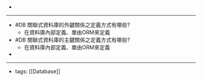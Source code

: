 - 
- ---
- #DB 關聯式資料庫的外鍵關係之定義方式有哪些?
    - 在資料庫內部定義、單由ORM來定義
- #DB 關聯式資料庫的主鍵關係之定義方式有哪些?
    - 在資料庫內部定義、單由ORM來定義
- 
- ---
- tags: [[Database]]
